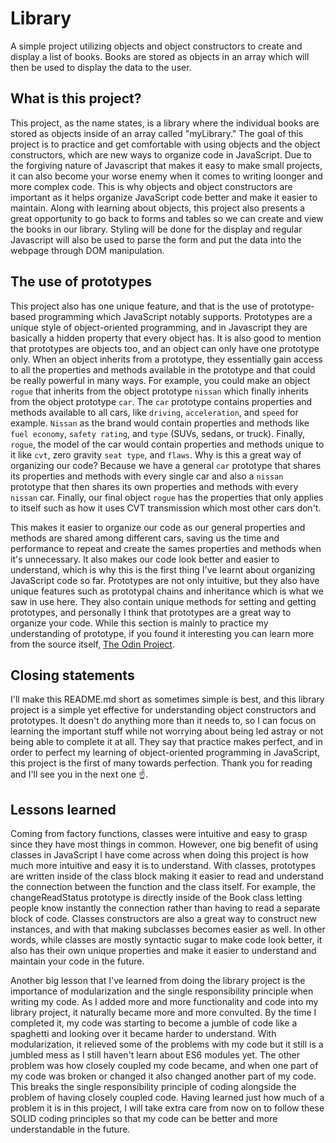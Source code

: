 # Library
A simple project utilizing objects and object constructors to create and display a list of books. Books are stored as objects in an array which will then be used to display the data to the user.

## What is this project?
This project, as the name states, is a library where the individual books are stored as objects inside of an array called "myLibrary." The goal of this project is to practice and get comfortable with using objects and the object constructors, which are new ways to organize code in JavaScript. Due to the forgiving nature of Javascript that makes it easy to make small projects, it can also become your worse enemy when it comes to writing loonger and more complex code. This is why objects and object constructors are important as it helps organize JavaScript code better and make it easier to maintain. Along with learning about objects, this project also presents a great opportunity to go back to forms and tables so we can create and view the books in our library. Styling will be done for the display and regular Javascript will also be used to parse the form and put the data into the webpage through DOM manipulation.

## The use of prototypes
This project also has one unique feature, and that is the use of prototype-based programming which JavaScript notably supports. Prototypes are a unique style of object-oriented programming, and in Javascript they are basically a hidden property that every object has. It is also good to mention that prototypes are objects too, and an object can only have one prototype only. When an object inherits from a prototype, they essentially gain access to all the properties and methods available in the prototype and that could be really powerful in many ways. For example, you could make an object `rogue` that inherits from the object prototype `nissan` which finally inherits from the object prototype `car`. The `car` prototype contains properties and methods available to all cars, like `driving`, `acceleration`, and `speed` for example. `Nissan` as the brand would contain properties and methods like `fuel economy`, `safety rating`, and `type` (SUVs, sedans, or truck). Finally, `rogue`, the model of the car would contain properties and methods unique to it like `cvt`, zero gravity `seat type`, and `flaws`. Why is this a great way of organizing our code? Because we have a general `car` prototype that shares its properties and methods with every single car and also a `nissan` prototype that then shares its own properties and methods with every `nissan` car. Finally, our final object `rogue` has the properties that only applies to itself such as how it uses CVT transmission which most other cars don't.

This makes it easier to organize our code as our general properties and methods are shared among different cars, saving us the time and performance to repeat and create the sames properties and methods when it's unnecessary. It also makes our code look better and easier to understand, which is why this is the first thing I've learnt about organizing JavaScript code so far. Prototypes are not only intuitive, but they also have unique features such as prototypal chains and inheritance which is what we saw in use here. They also contain unique methods for setting and getting prototypes, and personally I think that prototypes are a great way to organize your code. While this section is mainly to practice my understanding of prototype, if you found it interesting you can learn more from the source itself, [The Odin Project](https://www.theodinproject.com/lessons/node-path-javascript-library).

## Closing statements
I'll make this README.md short as sometimes simple is best, and this library project is a simple yet effective for understanding object constructors and prototypes. It doesn't do anything more than it needs to, so I can focus on learning the important stuff while not worrying about being led astray or not being able to complete it at all. They say that practice makes perfect, and in order to perfect my learning of object-oriented programming in JavaScript, this project is the first of many towards perfection. Thank you for reading and I'll see you in the next one ☝️.

## Lessons learned
Coming from factory functions, classes were intuitive and easy to grasp since they have most things in common. However, one big benefit of using classes in JavaScript I have come across when doing this project is how much more intuitive and easy it is to understand. With classes, prototypes are written inside of the class block making it easier to read and understand the connection between the function and the class itself. For example, the changeReadStatus prototype is directly inside of the Book class letting people know instantly the connection rather than having to read a separate block of code. Classes constructors are also a great way to construct new instances, and with that making subclasses becomes easier as well. In other words, while classes are mostly syntactic sugar to make code look better, it also has their own unique properties and make it easier to understand and maintain your code in the future. 

Another big lesson that I've learned from doing the library project is the importance of modularization and the single responsibility principle when writing my code. As I added more and more functionality and code into my library project, it naturally became more and more convulted. By the time I completed it, my code was starting to become a jumble of code like a spaghetti and looking over it became harder to understand. With modularization, it relieved some of the problems with my code but it still is a jumbled mess as I still haven't learn about ES6 modules yet. The other problem was how closely coupled my code became, and when one part of my code was broken or changed it also changed another part of my code. This breaks the single responsibility principle of coding alongside the problem of having closely coupled code. Having learned just how much of a problem it is in this project, I will take extra care from now on to follow these SOLID coding principles so that my code can be better and more understandable in the future.

